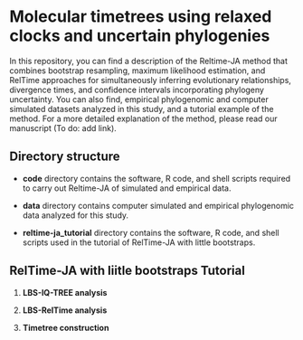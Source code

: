# Molecular timetrees using relaxed clocks and uncertain phylogenies

In this repository, you can find a description of the Reltime-JA method that combines bootstrap resampling, maximum likelihood estimation, and RelTime approaches for simultaneously inferring evolutionary relationships, divergence times, and confidence intervals incorporating phylogeny uncertainty. You can also find, empirical phylogenomic and computer simulated datasets analyzed in this study, and a tutorial example of the method. For a more detailed explanation of the method, please read our manuscript (To do: add link).


## Directory structure

   * **code** directory contains the software, R code, and shell scripts required to carry out Reltime-JA of simulated and empirical data.
   
   * **data** directory contains computer simulated and empirical phylogenomic data analyzed for this study.
   
   * **reltime-ja_tutorial** directory contains the software, R code, and shell scripts used in the tutorial of RelTime-JA with little bootstraps.


## RelTime-JA with liitle bootstraps Tutorial

   1. **LBS-IQ-TREE analysis**

   2. **LBS-RelTime analysis**

   3. **Timetree construction**
